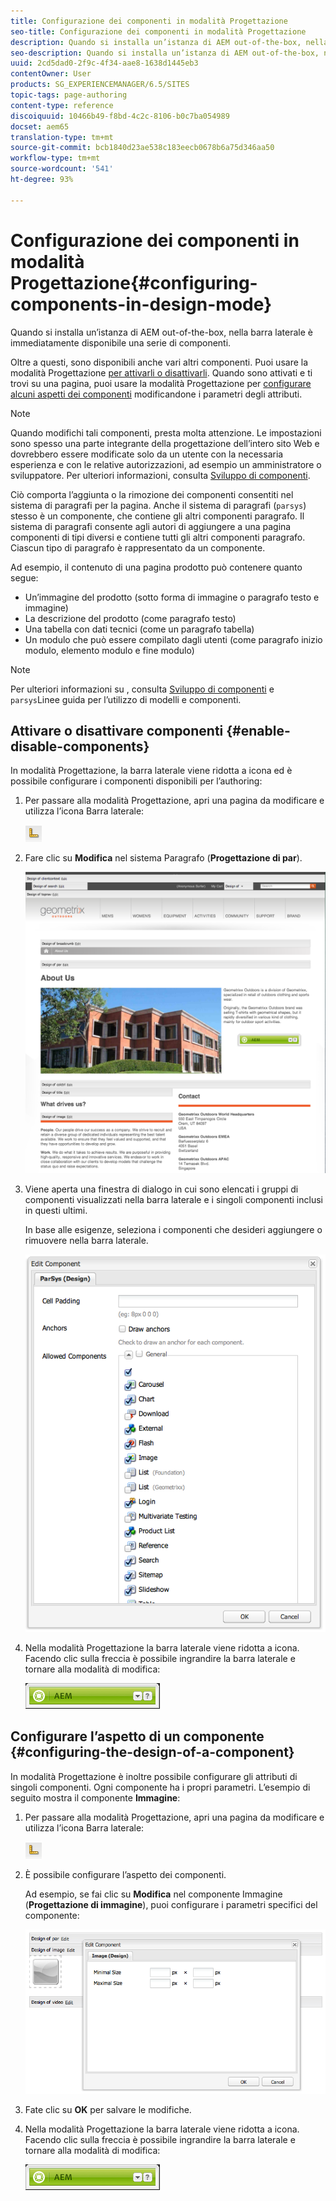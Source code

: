 ```yaml
---
title: Configurazione dei componenti in modalità Progettazione
seo-title: Configurazione dei componenti in modalità Progettazione
description: Quando si installa un’istanza di AEM out-of-the-box, nella barra laterale è immediatamente disponibile una serie di componenti. Oltre a questi, sono disponibili anche vari altri componenti. Puoi usare la modalità Progettazione per attivarli o disattivarli.
seo-description: Quando si installa un’istanza di AEM out-of-the-box, nella barra laterale è immediatamente disponibile una serie di componenti. Oltre a questi, sono disponibili anche vari altri componenti. Puoi usare la modalità Progettazione per attivarli o disattivarli.
uuid: 2cd5dad0-2f9c-4f34-aae8-1638d1445eb3
contentOwner: User
products: SG_EXPERIENCEMANAGER/6.5/SITES
topic-tags: page-authoring
content-type: reference
discoiquuid: 10466b49-f8bd-4c2c-8106-b0c7ba054989
docset: aem65
translation-type: tm+mt
source-git-commit: bcb1840d23ae538c183eecb0678b6a75d346aa50
workflow-type: tm+mt
source-wordcount: '541'
ht-degree: 93%

---
```



# Configurazione dei componenti in modalità Progettazione{#configuring-components-in-design-mode}

Quando si installa un’istanza di AEM out-of-the-box, nella barra laterale è immediatamente disponibile una serie di componenti.

Oltre a questi, sono disponibili anche vari altri componenti. Puoi usare la modalità Progettazione [per attivarli o disattivarli](#enabledisablecomponentsusingdesignmode). Quando sono attivati e ti trovi su una pagina, puoi usare la modalità Progettazione per [configurare alcuni aspetti dei componenti](#configuringcomponentsusingdesignmode) modificandone i parametri degli attributi.

>[!NOTE]
>
>Quando modifichi tali componenti, presta molta attenzione. Le impostazioni sono spesso una parte integrante della progettazione dell’intero sito Web e dovrebbero essere modificate solo da un utente con la necessaria esperienza e con le relative autorizzazioni, ad esempio un amministratore o sviluppatore. Per ulteriori informazioni, consulta [Sviluppo di componenti](/help/sites-developing/components.md).

Ciò comporta l’aggiunta o la rimozione dei componenti consentiti nel sistema di paragrafi per la pagina. Anche il sistema di paragrafi (`parsys`) stesso è un componente, che contiene gli altri componenti paragrafo. Il sistema di paragrafi consente agli autori di aggiungere a una pagina componenti di tipi diversi e contiene tutti gli altri componenti paragrafo. Ciascun tipo di paragrafo è rappresentato da un componente.

Ad esempio, il contenuto di una pagina prodotto può contenere quanto segue:

* Un’immagine del prodotto (sotto forma di immagine o paragrafo testo e immagine)
* La descrizione del prodotto (come paragrafo testo)
* Una tabella con dati tecnici (come un paragrafo tabella)
* Un modulo che può essere compilato dagli utenti (come paragrafo inizio modulo, elemento modulo e fine modulo)

>[!NOTE]
>
>Per ulteriori informazioni su [](/help/sites-developing/components.md#paragraphsystem), consulta [Sviluppo di componenti](/help/sites-developing/dev-guidelines-bestpractices.md#guidelines-for-using-templates-and-components) e `parsys`Linee guida per l’utilizzo di modelli e componenti.

## Attivare o disattivare componenti {#enable-disable-components}

In modalità Progettazione, la barra laterale viene ridotta a icona ed è possibile configurare i componenti disponibili per l’authoring:

1. Per passare alla modalità Progettazione, apri una pagina da modificare e utilizza l’icona Barra laterale:

   ![](do-not-localize/chlimage_1.png)

1. Fare clic su **Modifica** nel sistema Paragrafo (**Progettazione di par**).

   ![screen_shot_2012-02-08at102726am](assets/screen_shot_2012-02-08at102726am.png)

1. Viene aperta una finestra di dialogo in cui sono elencati i gruppi di componenti visualizzati nella barra laterale e i singoli componenti inclusi in questi ultimi.

   In base alle esigenze, seleziona i componenti che desideri aggiungere o rimuovere nella barra laterale.

   ![screen_shot_2012-02-08at103407am](assets/screen_shot_2012-02-08at103407am.png)

1. Nella modalità Progettazione la barra laterale viene ridotta a icona. Facendo clic sulla freccia è possibile ingrandire la barra laterale e tornare alla modalità di modifica:

   ![](do-not-localize/sidekick-collapsed.png)

## Configurare l’aspetto di un componente {#configuring-the-design-of-a-component}

In modalità Progettazione è inoltre possibile configurare gli attributi di singoli componenti. Ogni componente ha i propri parametri. L’esempio di seguito mostra il componente **Immagine**:

1. Per passare alla modalità Progettazione, apri una pagina da modificare e utilizza l’icona Barra laterale:

   ![](do-not-localize/chlimage_1-1.png)

1. È possibile configurare l’aspetto dei componenti.

   Ad esempio, se fai clic su **Modifica** nel componente Immagine (**Progettazione di immagine**), puoi configurare i parametri specifici del componente:

   ![chlimage_1-5](assets/chlimage_1-5.png)

1. Fate clic su **OK** per salvare le modifiche.

1. Nella modalità Progettazione la barra laterale viene ridotta a icona. Facendo clic sulla freccia è possibile ingrandire la barra laterale e tornare alla modalità di modifica:

   ![](do-not-localize/sidekick-collapsed-1.png)
